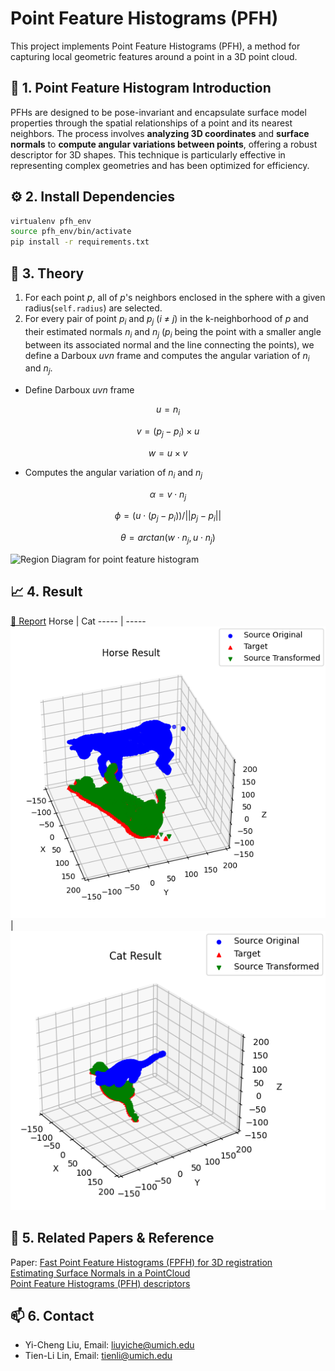 # Point Feature Histograms (PFH)

This project implements Point Feature Histograms (PFH), a method for capturing local geometric features around a point in a 3D point cloud.

## 🐎 1. Point Feature Histogram Introduction

PFHs are designed to be pose-invariant and encapsulate surface model properties through the spatial relationships of a point and its nearest neighbors. The process involves **analyzing 3D coordinates** and **surface normals** to **compute angular variations between points**, offering a robust descriptor for 3D shapes. This technique is particularly effective in representing complex geometries and has been optimized for efficiency.

## ⚙️ 2. Install Dependencies

```bash
virtualenv pfh_env
source pfh_env/bin/activate
pip install -r requirements.txt
```

## 📖 3. Theory

1. For each point $p$, all of $p$'s neighbors enclosed in the sphere with a given radius(`self.radius`) are selected.
2. For every pair of point $p_i$ and $p_j$ ($i$ $\neq$ $j$) in the k-neighborhood of $p$ and their estimated normals $n_i$ and $n_j$ ($p_i$ being the point with a smaller angle between its associated normal and the line connecting the points), we define a Darboux $uvn$ frame and computes the angular variation of $n_i$ and $n_j$.
- Define Darboux $uvn$ frame
  
 $$ u = n_i $$
 
 $$ v = (p_j − p_i) × u $$
 
 $$ w = u × v $$
 
- Computes the angular variation of $n_i$ and $n_j$
  
 $$ \alpha = v \cdot n_j $$
 
 $$ \phi = (u \cdot (p_j − p_i)) / ||p_j − p_i|| $$
 
 $$ \theta = arctan(w \cdot n_j, u \cdot n_j) $$

![Region Diagram for point feature histogram](https://pcl.readthedocs.io/projects/tutorials/en/latest/_images/pfh_diagram.png)

## 📈 4. Result

[📝 Report](./result/rob422_point_feature_histogram.pdf)
Horse | Cat
----- | -----
![Horse](./result/horse.png)|![Cat](./result/cat.png)

## 📄 5. Related Papers & Reference

Paper: [Fast Point Feature Histograms (FPFH) for 3D registration](https://ieeexplore.ieee.org/document/5152473)  <br>
[Estimating Surface Normals in a PointCloud](https://pcl.readthedocs.io/projects/tutorials/en/latest/normal_estimation.html#normal-estimation)  <br>
[Point Feature Histograms (PFH) descriptors](https://pcl.readthedocs.io/projects/tutorials/en/latest/pfh_estimation.html)

## 📫 6. Contact

+ Yi-Cheng Liu, Email: <liuyiche@umich.edu>
+ Tien-Li Lin, Email: <tienli@umich.edu>
